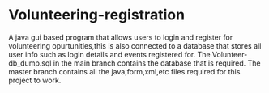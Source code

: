 # Volunteering-registration
A java gui based program that allows users to login and register for volunteering opurtunities,this is also connected to a database that stores all user info such as login details and events registered for. 
The Volunteer-db_dump.sql in the main branch contains the database that is required.
The master branch contains all the java,form,xml,etc files required for this project to work.
